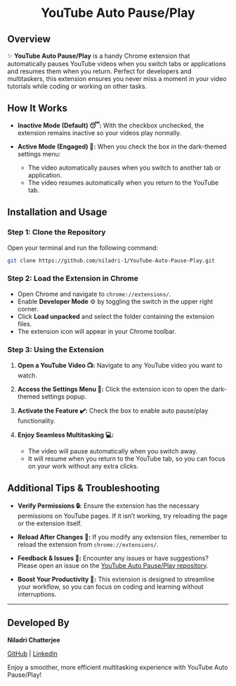 <div align="center">
  <h1>YouTube Auto Pause/Play</h1>
</div>

## Overview

✨ **YouTube Auto Pause/Play** is a handy Chrome extension that automatically pauses YouTube videos when you switch tabs or applications and resumes them when you return. Perfect for developers and multitaskers, this extension ensures you never miss a moment in your video tutorials while coding or working on other tasks.

## How It Works

- **Inactive Mode (Default) 😴:**
  With the checkbox unchecked, the extension remains inactive so your videos play normally.

- **Active Mode (Engaged) 🚀:**
  When you check the box in the dark-themed settings menu:
  - The video automatically pauses when you switch to another tab or application.
  - The video resumes automatically when you return to the YouTube tab.

## Installation and Usage

### Step 1: Clone the Repository

Open your terminal and run the following command:

```bash
git clone https://github.com/niladri-1/YouTube-Auto-Pause-Play.git
```

### Step 2: Load the Extension in Chrome

- Open Chrome and navigate to `chrome://extensions/`.
- Enable **Developer Mode** ⚙️ by toggling the switch in the upper right corner.
- Click **Load unpacked** and select the folder containing the extension files.
- The extension icon will appear in your Chrome toolbar.

### Step 3: Using the Extension

1. **Open a YouTube Video 📺:**
   Navigate to any YouTube video you want to watch.

2. **Access the Settings Menu 🔧:**
   Click the extension icon to open the dark-themed settings popup.

3. **Activate the Feature ✔️:**
   Check the box to enable auto pause/play functionality.

4. **Enjoy Seamless Multitasking 💻:**
   - The video will pause automatically when you switch away.
   - It will resume when you return to the YouTube tab, so you can focus on your work without any extra clicks.

## Additional Tips & Troubleshooting

- **Verify Permissions 🔒:**
  Ensure the extension has the necessary permissions on YouTube pages. If it isn’t working, try reloading the page or the extension itself.

- **Reload After Changes 🔄:**
  If you modify any extension files, remember to reload the extension from `chrome://extensions/`.

- **Feedback & Issues 📝:**
  Encounter any issues or have suggestions? Please open an issue on the [YouTube Auto Pause/Play repository](https://github.com/niladri-1/YouTube-Auto-Pause-Play.git).

- **Boost Your Productivity 🎉:**
  This extension is designed to streamline your workflow, so you can focus on coding and learning without interruptions.

---

## Developed By

**Niladri Chatterjee**

[GitHub](https://github.com/niladri-1) | [LinkedIn](https://linkedin.com/in/niladri1)

Enjoy a smoother, more efficient multitasking experience with YouTube Auto Pause/Play!